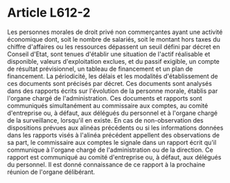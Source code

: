 # Article L612-2

Les personnes morales de droit privé non commerçantes ayant une activité économique dont, soit le nombre de salariés, soit le montant hors taxes du chiffre d'affaires ou les ressources dépassent un seuil défini par décret en Conseil d'Etat, sont tenues d'établir une situation de l'actif réalisable et disponible, valeurs d'exploitation exclues, et du passif exigible, un compte de résultat prévisionnel, un tableau de financement et un plan de financement.   La périodicité, les délais et les modalités d'établissement de ces documents sont précisés par décret.   Ces documents sont analysés dans des rapports écrits sur l'évolution de la personne morale, établis par l'organe chargé de l'administration. Ces documents et rapports sont communiqués simultanément au commissaire aux comptes, au comité d'entreprise ou, à défaut, aux délégués du personnel et à l'organe chargé de la surveillance, lorsqu'il en existe.   En cas de non-observation des dispositions prévues aux alinéas précédents ou si les informations données dans les rapports visés à l'alinéa précédent appellent des observations de sa part, le commissaire aux comptes le signale dans un rapport écrit qu'il communique à l'organe chargé de l'administration ou de la direction. Ce rapport est communiqué au comité d'entreprise ou, à défaut, aux délégués du personnel. Il est donné connaissance de ce rapport à la prochaine réunion de l'organe délibérant.